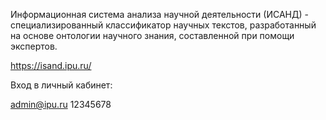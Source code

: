 Информационная система анализа научной деятельности (ИСАНД) - специализированный классификатор научных текстов, разработанный на основе онтологии научного знания, составленной при помощи экспертов.

https://isand.ipu.ru/

Вход в личный кабинет:

admin@ipu.ru
12345678

